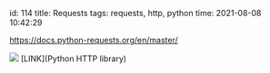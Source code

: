 id: 114
title: Requests
tags: requests, http, python
time: 2021-08-08 10:42:29

https://docs.python-requests.org/en/master/

![](http://localhost/bkmks_fotos/pics/None)
[LINK](Python HTTP library)